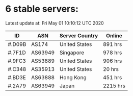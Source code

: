 # 6 stable servers:

Latest update at: Fri May 01 10:10:12 UTC 2020

| ID | ASN | Server Country | Online |
| -- | --- | -------------- | ------ |
| #.D09B | AS174 | United States | 891 hrs |
| #.7F1D | AS63949 | Singapore | 978 hrs |
| #.9FC3 | AS53889 | United States | 906 hrs |
| #.C348 | AS35913 | United States | 20 hrs |
| #.BD3E | AS63888 | Hong Kong | 451 hrs |
| #.2A79 | AS63949 | Japan | 2215 hrs |

